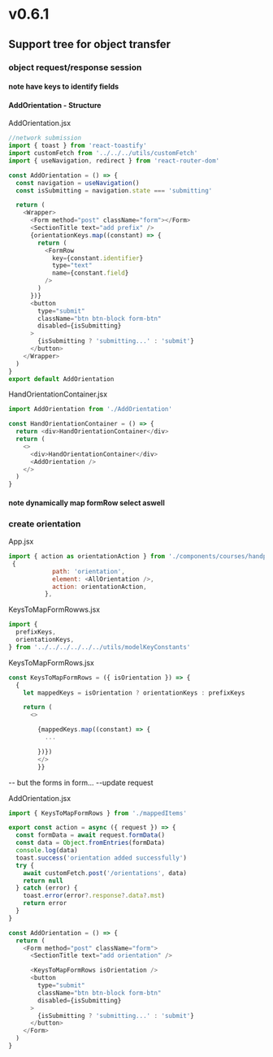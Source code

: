 # v0.6.1

## Support tree for object transfer

### object request/response session

#### note have keys to identify fields

#### AddOrientation - Structure

AddOrientation.jsx

```js
//network submission
import { toast } from 'react-toastify'
import customFetch from '../../../utils/customFetch'
import { useNavigation, redirect } from 'react-router-dom'

const AddOrientation = () => {
  const navigation = useNavigation()
  const isSubmitting = navigation.state === 'submitting'

  return (
    <Wrapper>
      <Form method="post" className="form"></Form>
      <SectionTitle text="add prefix" />
      {orientationKeys.map((constant) => {
        return (
          <FormRow
            key={constant.identifier}
            type="text"
            name={constant.field}
          />
        )
      })}
      <button
        type="submit"
        className="btn btn-block form-btn"
        disabled={isSubmitting}
      >
        {isSubmitting ? 'submitting...' : 'submit'}
      </button>
    </Wrapper>
  )
}
export default AddOrientation
```

HandOrientationContainer.jsx

```js
import AddOrientation from './AddOrientation'

const HandOrientationContainer = () => {
  return <div>HandOrientationContainer</div>
  return (
    <>
      <div>HandOrientationContainer</div>
      <AddOrientation />
    </>
  )
}
```

#### note dynamically map formRow select aswell

### create orientation

App.jsx

```js
import { action as orientationAction } from './components/courses/handparts/AddOrientation'
 {
            path: 'orientation',
            element: <AllOrientation />,
            action: orientationAction,
          },
```

KeysToMapFormRowws.jsx

```js
import {
  prefixKeys,
  orientationKeys,
} from '../../../../../../utils/modelKeyConstants'
```

KeysToMapFormRows.jsx

```js
const KeysToMapFormRows = ({ isOrientation }) => {
  {
    let mappedKeys = isOrientation ? orientationKeys : prefixKeys

    return (
      <>

        {mappedKeys.map((constant) => {
          ...

        })})
        </>
        }}

```

-- but the forms in form...
--update request

AddOrientation.jsx

```js
import { KeysToMapFormRows } from './mappedItems'

export const action = async ({ request }) => {
  const formData = await request.formData()
  const data = Object.fromEntries(formData)
  console.log(data)
  toast.success('orientation added successfully')
  try {
    await customFetch.post('/orientations', data)
    return null
  } catch (error) {
    toast.error(error?.response?.data?.mst)
    return error
  }
}

const AddOrientation = () => {
  return (
    <Form method="post" className="form">
      <SectionTitle text="add orientation" />

      <KeysToMapFormRows isOrientation />
      <button
        type="submit"
        className="btn btn-block form-btn"
        disabled={isSubmitting}
      >
        {isSubmitting ? 'submitting...' : 'submit'}
      </button>
    </Form>
  )
}
```

